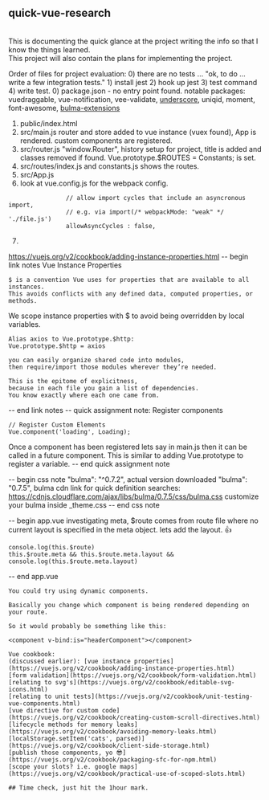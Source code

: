 ## quick-vue-research
<br/>This is documenting the quick glance at the project writing the info so that I know the things learned.
<br/>This project will also contain the plans for implementing the project.

Order of files for project evaluation:
0) there are no tests ... "ok, to do ... write a few integration tests." 1) install jest 2) hook up jest 3) test command 4) write test.
0) package.json - no entry point found.
notable packages: vuedraggable, vue-notification, vee-validate, [underscore](https://github.com/HKskn/vue-underscore), uniqid, moment, font-awesome, [bulma-extensions](https://wikiki.github.io/)
1) public/index.html
2) src/main.js router and store added to vue instance (vuex found), App is rendered. custom components are registered.
3) src/router.js "window.Router",  history setup for project, title is added and classes removed if found. Vue.prototype.$ROUTES = Constants; is set.
4) src/routes/index.js and constants.js shows the routes.
5) src/App.js
6) look at vue.config.js for the webpack config.
```
                // allow import cycles that include an asyncronous import,
                // e.g. via import(/* webpackMode: "weak" */ './file.js')
                allowAsyncCycles : false,
```
7) 

https://vuejs.org/v2/cookbook/adding-instance-properties.html
-- begin link notes
Vue Instance Properties
```
$ is a convention Vue uses for properties that are available to all instances. 
This avoids conflicts with any defined data, computed properties, or methods.
```
We scope instance properties with $ to avoid being overridden by local variables.

```
Alias axios to Vue.prototype.$http:
Vue.prototype.$http = axios
```

```
you can easily organize shared code into modules, 
then require/import those modules wherever they’re needed. 

This is the epitome of explicitness, 
because in each file you gain a list of dependencies. 
You know exactly where each one came from.
```

-- end link notes
-- quick assignment note:
Register components
```
// Register Custom Elements
Vue.component('loading', Loading);
```
Once a component has been registered lets say in main.js then it can be called in a future component.
This is similar to adding Vue.prototype to register a variable.
-- end quick assignment note

-- begin css note
"bulma": "^0.7.2",
actual version downloaded "bulma": "0.7.5",
bulma cdn link for quick definition searches: https://cdnjs.cloudflare.com/ajax/libs/bulma/0.7.5/css/bulma.css
customize your bulma inside _theme.css
-- end css note

-- begin app.vue 
investigating meta, $route comes from route file where no current layout is specified in the meta object. lets add the layout. 👍
```
console.log(this.$route)
this.$route.meta && this.$route.meta.layout && console.log(this.$route.meta.layout)
```
-- end app.vue 

```
You could try using dynamic components.

Basically you change which component is being rendered depending on your route.

So it would probably be something like this:

<component v-bind:is="headerComponent"></component>
```

```
Vue cookbook:
(discussed earlier): [vue instance properties](https://vuejs.org/v2/cookbook/adding-instance-properties.html)
[form validation](https://vuejs.org/v2/cookbook/form-validation.html)
[relating to svg's](https://vuejs.org/v2/cookbook/editable-svg-icons.html)
[relating to unit tests](https://vuejs.org/v2/cookbook/unit-testing-vue-components.html)
[vue directive for custom code](https://vuejs.org/v2/cookbook/creating-custom-scroll-directives.html)
[lifecycle methods for memory leaks](https://vuejs.org/v2/cookbook/avoiding-memory-leaks.html)
[localStorage.setItem('cats', parsed)](https://vuejs.org/v2/cookbook/client-side-storage.html)
[publish those components, yo 😎](https://vuejs.org/v2/cookbook/packaging-sfc-for-npm.html)
[scope your slots? i.e. google maps](https://vuejs.org/v2/cookbook/practical-use-of-scoped-slots.html)

## Time check, just hit the 1hour mark.
